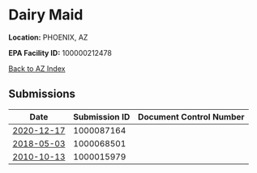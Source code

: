 # Dairy Maid

**Location:** PHOENIX, AZ

**EPA Facility ID:** 100000212478

[Back to AZ Index](../../index.md)

## Submissions

| Date | Submission ID | Document Control Number |
|------|--------------|-------------------------|
| [2020-12-17](submissions/1000087164.md) | 1000087164 |  |
| [2018-05-03](submissions/1000068501.md) | 1000068501 |  |
| [2010-10-13](submissions/1000015979.md) | 1000015979 |  |
